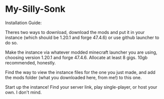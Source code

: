 # My-Silly-Sonk

Installation Guide:

Theres two ways to download, download the mods and put it in your instance (which should be 1.20.1 and forge 47.4.6) 
or use github launcher to do so.

Make the instance via whatever modded minecraft launcher you are using, choosing version 1.20.1 and forge 47.4.6.
Allocate at least 8 gigs. 10gb recommended, honestly.

Find the way to view the instance files for the one you just made, and add the mods folder (what you downloaded here, from me!) to this one. 

Start up the instance! Find your server link, play single-player, or host your own. I don't mind. 

